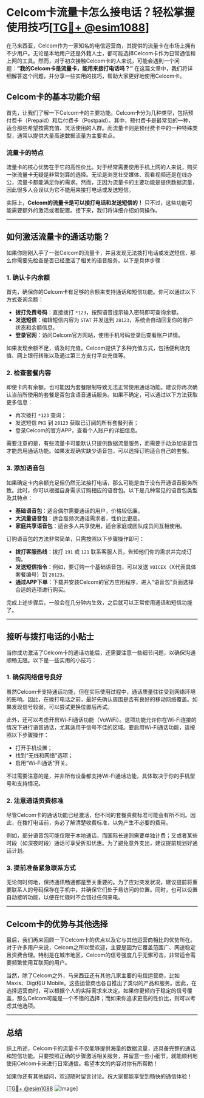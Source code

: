 # Celcom卡流量卡怎么接电话？轻松掌握使用技巧[[TG💪+ @esim1088](https://t.me/s/esim1088)]

在马来西亚，Celcom作为一家知名的电信运营商，其提供的流量卡在市场上拥有不少用户。无论是本地用户还是外籍人士，都可能选择Celcom卡作为日常通信和上网的工具。然而，对于初次接触Celcom卡的人来说，可能会遇到一个问题：**“我的Celcom卡是流量卡，能用来接打电话吗？”** 在这篇文章中，我们将详细解答这个问题，并分享一些实用的技巧，帮助大家更好地使用Celcom卡。

## Celcom卡的基本功能介绍

首先，让我们了解一下Celcom卡的主要功能。Celcom卡分为几种类型，包括预付费卡（Prepaid）和后付费卡（Postpaid）。其中，预付费卡是最常见的一种，适合那些希望按需充值、灵活使用的人群。而流量卡则是预付费卡中的一种特殊类型，通常以提供大量高速数据流量为主要卖点。

### 流量卡的特点

流量卡的核心优势在于它的高性价比。对于经常需要使用手机上网的人来说，购买一张流量卡无疑是非常划算的选择。无论是浏览社交媒体、观看视频还是在线办公，流量卡都能满足你的需求。然而，正因为流量卡的主要功能是提供数据流量，因此很多人会误以为它不能用来接打电话或发送短信。

实际上，**Celcom的流量卡是可以接打电话和发送短信的！** 只不过，这些功能可能需要额外的激活或者配置。接下来，我们将详细介绍如何操作。

---

## 如何激活流量卡的通话功能？

如果你刚刚入手了一张Celcom的流量卡，并且发现无法拨打电话或发送短信，那么你需要先检查是否已经激活了相关的语音服务。以下是具体步骤：

### 1. 确认卡内余额

首先，确保你的Celcom卡有足够的余额来支持通话和短信功能。你可以通过以下方式查询余额：

- **拨打免费号码**：直接拨打 `*123`，按照语音提示输入密码即可查询余额。
- **发送短信**：编辑短信内容为 `STAT` 并发送到 `28123`，系统会自动回复你的账户状态和余额信息。
- **登录官网**：访问Celcom官方网站，使用手机号码登录后查看账户详情。

如果发现余额不足，请及时充值。Celcom提供了多种充值方式，包括便利店充值、网上银行转账以及通过第三方支付平台充值等。

### 2. 检查套餐内容

即使卡内有余额，也可能因为套餐限制导致无法正常使用通话功能。建议你再次确认当前所使用的套餐是否包含语音通话服务。如果不确定，可以通过以下方法获取更多信息：

- 再次拨打 `*123` 查询；
- 发送短信 `PKG` 到 `28123` 获取已订阅的所有套餐列表；
- 登录Celcom的官方APP，查看个人账户的详细信息。

需要注意的是，有些流量卡可能默认只提供数据流量服务，而需要手动添加语音包才能启用通话功能。如果发现确实缺少语音包，可以选择订购适合自己的套餐。

### 3. 添加语音包

如果确定卡内余额充足但仍然无法接打电话，那么可能是由于没有开通语音服务所致。此时，你可以根据自身需求订购相应的语音包。以下是几种常见的语音包类型及其特点：

- **基础语音包**：适合偶尔需要通话的用户，价格较低廉。
- **大流量语音包**：适合高频次通话需求者，性价比更高。
- **家庭共享语音包**：适合多人共享使用，适合家庭或团队成员间互相使用。

订购语音包的方法非常简单，只需按照以下步骤操作即可：

- **拨打客服热线**：拨打 `191` 或 `121` 联系客服人员，告知他们你的需求并完成订购。
- **发送短信指令**：例如，要订购一个基础语音包，可以发送 `VOICEX`（X代表具体套餐编号）到 `28123`。
- **通过APP下单**：下载并安装Celcom的官方应用程序，进入“语音包”页面选择合适的选项进行购买。

完成上述步骤后，一般会在几分钟内生效，之后就可以正常使用通话和短信功能了。

---

## 接听与拨打电话的小贴士

当你成功激活了Celcom卡的通话功能后，还需要注意一些细节问题，以确保沟通顺畅无阻。以下是一些实用的小技巧：

### 1. 确保网络信号良好

虽然Celcom卡支持通话功能，但在实际使用过程中，通话质量往往受到网络环境的影响。因此，在拨打电话之前，最好先确认周围是否有良好的移动网络覆盖。如果发现信号较弱，可以尝试更换位置后再试。

此外，还可以考虑开启Wi-Fi通话功能（VoWiFi）。这项功能允许你在Wi-Fi连接的情况下进行语音通话，尤其适用于信号不佳的区域。要启用Wi-Fi通话功能，请按照以下步骤操作：

- 打开手机设置；
- 找到“无线和网络”选项；
- 启用“Wi-Fi通话”开关。

不过需要注意的是，并非所有设备都支持Wi-Fi通话功能，具体取决于你的手机型号和支持情况。

### 2. 注意通话资费标准

尽管Celcom卡的通话功能已经激活，但不同的套餐资费标准可能会有所不同。因此，在拨打电话前，务必了解清楚收费标准，以免产生不必要的费用。

例如，部分语音包可能仅限于本地通话，而国际长途则需要单独计费；又或者某些时段（如深夜时段）通话可享受折扣优惠。为了避免意外支出，建议提前规划好通话计划。

### 3. 提前准备紧急联系方式

无论何时何地，保持通讯畅通都是至关重要的。为了应对突发状况，建议提前将重要联系人的号码保存在手机中，并确保它们处于易访问的位置。同时，也可以设置自动接听功能，以便在忙碌时不会错过任何来电。

---

## Celcom卡的优势与其他选择

最后，我们再来回顾一下Celcom卡的优点以及它与其他运营商相比的优势所在。对于许多用户来说，Celcom之所以受欢迎，主要是因为它覆盖范围广、网速稳定且资费合理。特别是在城市地区，Celcom的信号强度几乎无懈可击，非常适合需要频繁使用互联网的用户。

当然，除了Celcom之外，马来西亚还有其他几家主要的电信运营商，比如Maxis、Digi和U Mobile。这些运营商也各自推出了类似的产品和服务。因此，在选择运营商时，可以根据个人的实际需求来决定。如果你更倾向于稳定的信号覆盖，那么Celcom可能是一个不错的选择；而如果你追求更高的性价比，则可以考虑其他选项。

---

## 总结

综上所述，Celcom卡的流量卡不仅能够提供海量的数据流量，还具备完整的通话和短信功能。只要按照正确的步骤激活相关服务，并留意一些小细节，就能顺利地使用Celcom卡来进行日常通信。希望本文的内容对你有所帮助！

如果你还有其他疑问，欢迎随时留言讨论。祝大家都能享受到畅快的通信体验！

[[TG💪+ @esim1088](https://t.me/s/esim1088) ![Image](https://i.postimg.cc/4NQfJmqS/Snipaste-2025-05-13-00-14-12.png)]